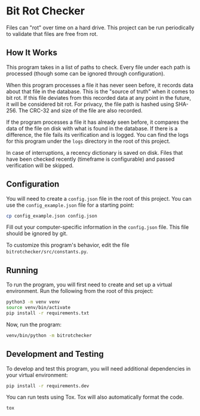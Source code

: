 # Bit Rot Checker
Files can "rot" over time on a hard drive.
This project can be run periodically to validate that files are free from rot.

## How It Works
This program takes in a list of paths to check.
Every file under each path is processed (though some can be ignored through configuration).

When this program processes a file it has never seen before, it records data about that file in the database.
This is the "source of truth" when it comes to bit rot.
If this file deviates from this recorded data at any point in the future, it will be considered bit rot.
For privacy, the file path is hashed using SHA-256.
The CRC-32 and size of the file are also recorded.

If the program processes a file it has already seen before, it compares the data of the file on disk with what is found in the database.
If there is a difference, the file fails its verification and is logged.
You can find the logs for this program under the `logs` directory in the root of this project.

In case of interruptions, a recency dictionary is saved on disk.
Files that have been checked recently (timeframe is configurable) and passed verification will be skipped.

## Configuration
You will need to create a `config.json` file in the root of this project.
You can use the `config_example.json` file for a starting point:
```bash
cp config_example.json config.json
```

Fill out your computer-specific information in the `config.json` file.
This file should be ignored by git.

To customize this program's behavior, edit the file `bitrotchecker/src/constants.py`.

## Running
To run the program, you will first need to create and set up a virtual environment.
Run the following from the root of this project:
```bash
python3 -m venv venv
source venv/bin/activate
pip install -r requirements.txt
```

Now, run the program:
```bash
venv/bin/python -m bitrotchecker
```

## Development and Testing
To develop and test this program, you will need additional dependencies in your virtual environment:
```bash
pip install -r requirements.dev
```

You can run tests using Tox.
Tox will also automatically format the code.
```bash
tox
```
